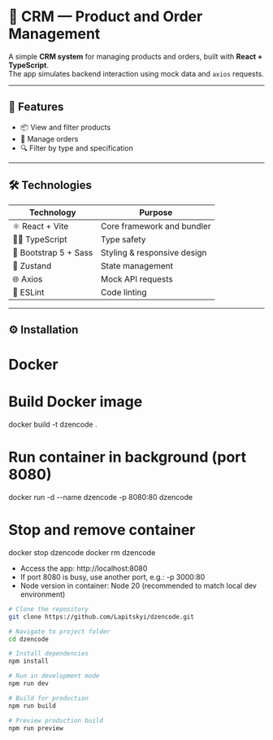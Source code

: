 # 🧩 CRM — Product and Order Management

A simple **CRM system** for managing products and orders, built with **React + TypeScript**.  
The app simulates backend interaction using mock data and `axios` requests.

---

## 🚀 Features

- 📦 View and filter products
- 🧾 Manage orders
- 🔍 Filter by type and specification

---

## 🛠️ Technologies

| Technology | Purpose |
|-------------|----------|
| ⚛️ React + Vite | Core framework and bundler |
| 🧑‍💻 TypeScript | Type safety |
| 🎨 Bootstrap 5 + Sass | Styling & responsive design |
| 🧠 Zustand | State management |
| 🌐 Axios | Mock API requests |
| 🧰 ESLint | Code linting |

---

## ⚙️ Installation

# Docker

# Build Docker image
docker build -t dzencode .

# Run container in background (port 8080)
docker run -d --name dzencode -p 8080:80 dzencode

# Stop and remove container
docker stop dzencode
docker rm dzencode

- Access the app: http://localhost:8080
- If port 8080 is busy, use another port, e.g.: -p 3000:80
- Node version in container: Node 20 (recommended to match local dev environment)


```bash
# Clone the repository
git clone https://github.com/Lapitskyi/dzencode.git

# Navigate to project folder
cd dzencode

# Install dependencies
npm install

# Run in development mode
npm run dev

# Build for production
npm run build

# Preview production build
npm run preview


